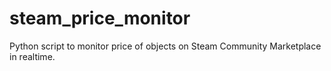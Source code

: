 # steam_price_monitor
Python script to monitor price of objects on Steam Community Marketplace in realtime.
